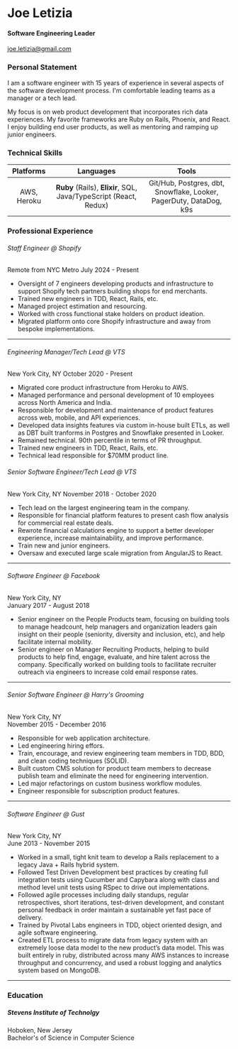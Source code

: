 # Joe Letizia
#### Software Engineering Leader 

joe.letizia@gmail.com

### Personal Statement
I am a software engineer with 15 years of experience in several aspects of the software development process. I'm comfortable leading teams as a manager or a tech lead. 

My focus is on web product development that incorporates rich data experiences. My favorite frameworks are Ruby on Rails, Phoenix, and React. I enjoy building end user products, as well as mentoring and ramping up junior engineers.

### Technical Skills
Platforms | Languages | Tools
:------------: |:------------:| :------------:
AWS, Heroku | **Ruby** (Rails), **Elixir**, SQL, Java/TypeScript (React, Redux)  | Git/Hub, Postgres, dbt, Snowflake, Looker, PagerDuty, DataDog, k9s

### Professional Experience
###### Staff Engineer @ Shopify
Remote from NYC Metro
July 2024 - Present

- Oversight of 7 engineers developing products and infrastructure to support Shopify tech partners building shops for end merchants.
- Trained new engineers in TDD, React, Rails, etc.
- Managed project estimation and resourcing.
- Worked with cross functional stake holders on product ideation.
- Migrated platform onto core Shopify infrastructure and away from bespoke implementations.

---

###### Engineering Manager/Tech Lead @ VTS
New York City, NY
October 2020 - Present

- Migrated core product infrastructure from Heroku to AWS.
- Managed performance and personal development of 10 employees across North America and India.
- Responsible for development and maintenance of product features across web, mobile, and API experiences.
- Developed data insights features via custom in-house built ETLs, as well as DBT built tranforms in Postgres and Snowflake presented in Looker.
- Remained technical. 90th percentile in terms of PR throughput.
- Trained new engineers in TDD, React, Rails, etc.
- Technical lead responsible for $70MM product line.

###### Senior Software Engineer/Tech Lead @ VTS
New York City, NY
November 2018 - October 2020

- Tech lead on the largest engineering team in the company.
- Responsible for financial platform features to present cash flow analysis for commercial real estate deals.
- Rewrote financial calculations engine to support a better developer experience, increase maintainability, and improve performance.
- Train new and junior engineers.
- Oversaw and executed large scale migration from AngularJS to React.

---

###### Software Engineer @ Facebook
New York City, NY  
January 2017 - August 2018

- Senior engineer on the People Products team, focusing on building tools to manage headcount, help managers and organization leaders gain insight on their people (seniority, diversity and inclusion, etc), and help facilitate internal mobility.
- Senior engineer on Manager Recruiting Products, helping to build products to help find, engage, evaluate, and hire talent across the company. Specifically worked on building tools to facilitate recruiter outreach via engineers to increase cold email response rates.

---

###### Senior Software Engineer @ Harry's Grooming
New York City, NY  
November 2015 - December 2016

- Responsible for web application architecture.
- Led engineering hiring effors.
- Train, encourage, and review engineering team members in TDD, BDD, and clean coding techniques (SOLID).
- Built custom CMS solution for product team members to decrease publish team and eliminate the need for engineering intervention.
- Led major refactorings on custom business workflow modules. 
- Engineer responsible for subscription product features.

---

###### Software Engineer @ Gust 
New York City, NY  
June 2013 - November 2015 

- Worked in a small, tight knit team to develop a Rails replacement to a legacy Java + Rails hybrid system.
- Followed Test Driven Development best practices by creating full integration tests using Cucumber and Capybara along with class and method level unit tests using RSpec to drive out implementations.
- Followed agile processes including daily standups, regular retrospectives, short iterations, test-driven development, and constant personal feedback in order maintain a sustainable yet fast pace of delivery.
- Trained by Pivotal Labs engineers in TDD, object oriented design, and agile software engineering.
- Created ETL process to migrate data from legacy system with an extremely loose data model to the new product’s data model. This was built entirely in ruby, distributed across many AWS instances to increase throughput and concurrency, and used a robust logging and analytics system based on MongoDB. 

---

### Education
##### Stevens Institute of Technolgy
Hoboken, New Jersey  
Bachelor's of Science in Computer Science
